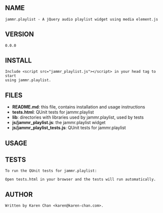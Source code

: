 NAME
----

    jammr.playlist - A jQuery audio playlist widget using media element.js

VERSION
-------

    0.0.0

INSTALL
-------

    Include <script src="jammr_playlist.js"></script> in your head tag to start
    using jammr.playlist.

FILES
-----

 * __README.md__: this file, contains installation and usage instructions
 * __tests.html__: QUnit tests for jammr.playlist
 * __lib__: directories with libraries used by jammr.playlist, used by tests
 * __js/jammr\_playlist.js__: the jammr.playlist widget
 * __js/jammr\_playlist\_tests.js__: QUnit tests for jammr.playlist

USAGE
-----

TESTS
-----

    To run the QUnit tests for jammr.playlist:

    Open tests.html in your browser and the tests will run automatically.

AUTHOR
------

    Written by Karen Chan <karen@karen-chan.com>.
